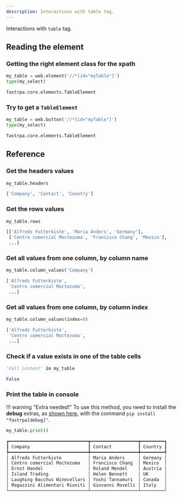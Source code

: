 ```yaml
---
description: Interactions with table tag.
---
```


Interactions with `table` tag.

## Reading the element

### Getting the right element class for the xpath

```python linenums="1"
my_table = web.element('//*[id="myTable"]')
type(my_select)
```

```python title="Output"
fastrpa.core.elements.TableElement
```

### Try to get a `TableElement`

```python linenums="1"
my_table = web.button('//*[id="myTable"]')
type(my_select)
```

```python title="Output"
fastrpa.core.elements.TableElement
```

## Reference

### Get the headers values

```python linenums="1"
my_table.headers
```

```python title="Output"
['Company', 'Contact', 'Country']
```

### Get the rows values

```python linenums="1"
my_table.rows
```

```python title="Output"
[['Alfreds Futterkiste', 'Maria Anders', 'Germany'],
 ['Centro comercial Moctezuma', 'Francisco Chang', 'Mexico'],
 ...]
```

### Get all values from one column, by column name

```python linenums="1"
my_table.column_values('Company')
```

```python title="Output"
['Alfreds Futterkiste',
 'Centro comercial Moctezuma',
 ...]
```

### Get all values from one column, by column index

```python linenums="1"
my_table.column_values(index=0)
```

```python title="Output"
['Alfreds Futterkiste',
 'Centro comercial Moctezuma',
 ...]
```

### Check if a value exists in one of the table cells

```python linenums="1"
'Cell content' in my_table
```

```python title="Output"
False
```

### Print the table in console

!!! warning "Extra needed!"
    To use this method, you need to install the **debug** extras, as [shown here](../index.md#installation), with the command `pip install "fastrpa[debug]"`.

```python linenums="1"
my_table.print()
```

```python title="Output"
┏━━━━━━━━━━━━━━━━━━━━━━━━━━━━━━┳━━━━━━━━━━━━━━━━━━┳━━━━━━━━━┓
┃ Company                      ┃ Contact          ┃ Country ┃
┡━━━━━━━━━━━━━━━━━━━━━━━━━━━━━━╇━━━━━━━━━━━━━━━━━━╇━━━━━━━━━┩
│ Alfreds Futterkiste          │ Maria Anders     │ Germany │
│ Centro comercial Moctezuma   │ Francisco Chang  │ Mexico  │
│ Ernst Handel                 │ Roland Mendel    │ Austria │
│ Island Trading               │ Helen Bennett    │ UK      │
│ Laughing Bacchus Winecellars │ Yoshi Tannamuri  │ Canada  │
│ Magazzini Alimentari Riuniti │ Giovanni Rovelli │ Italy   │
└──────────────────────────────┴──────────────────┴─────────┘
```